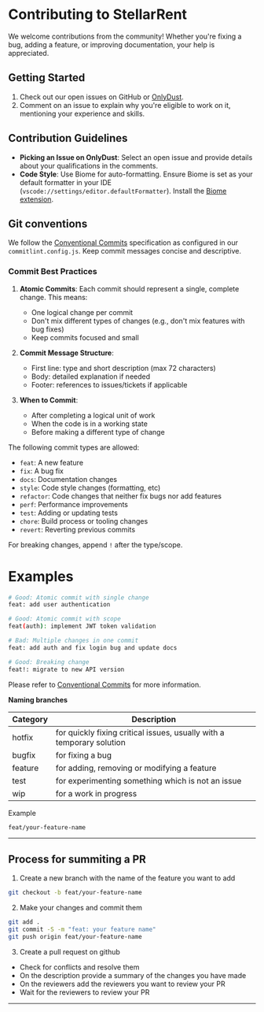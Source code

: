 # Contributing to StellarRent

We welcome contributions from the community! Whether you're fixing a bug, adding a feature, or improving documentation, your help is appreciated.

## Getting Started
1. Check out our open issues on GitHub or [OnlyDust](https://app.onlydust.com/projects/stellarrent).
2. Comment on an issue to explain why you're eligible to work on it, mentioning your experience and skills.

## Contribution Guidelines
- **Picking an Issue on OnlyDust**: Select an open issue and provide details about your qualifications in the comments.
- **Code Style**: Use Biome for auto-formatting. Ensure Biome is set as your default formatter in your IDE (`vscode://settings/editor.defaultFormatter`). Install the [Biome extension](https://marketplace.visualstudio.com/items?itemName=biomejs.biome).

## Git conventions

We follow the [Conventional Commits](https://www.conventionalcommits.org/) specification as configured in our `commitlint.config.js`. Keep commit messages concise and descriptive.

### Commit Best Practices

1. **Atomic Commits**: Each commit should represent a single, complete change. This means:
   - One logical change per commit
   - Don't mix different types of changes (e.g., don't mix features with bug fixes)
   - Keep commits focused and small

2. **Commit Message Structure**:
   - First line: type and short description (max 72 characters)
   - Body: detailed explanation if needed
   - Footer: references to issues/tickets if applicable

3. **When to Commit**:
   - After completing a logical unit of work
   - When the code is in a working state
   - Before making a different type of change

The following commit types are allowed:

- `feat`: A new feature
- `fix`: A bug fix
- `docs`: Documentation changes
- `style`: Code style changes (formatting, etc)
- `refactor`: Code changes that neither fix bugs nor add features
- `perf`: Performance improvements
- `test`: Adding or updating tests
- `chore`: Build process or tooling changes
- `revert`: Reverting previous commits

For breaking changes, append `!` after the type/scope.

# Examples

```bash
# Good: Atomic commit with single change
feat: add user authentication

# Good: Atomic commit with scope
feat(auth): implement JWT token validation

# Bad: Multiple changes in one commit
feat: add auth and fix login bug and update docs

# Good: Breaking change
feat!: migrate to new API version
```

Please refer to [Conventional Commits](https://www.conventionalcommits.org/en/v1.0.0/#summary) for more information.

**Naming branches**

| Category | Description                                                           |
| -------- | --------------------------------------------------------------------- |
| hotfix   | for quickly fixing critical issues, usually with a temporary solution |
| bugfix   | for fixing a bug                                                      |
| feature  | for adding, removing or modifying a feature                           |
| test     | for experimenting something which is not an issue                     |
| wip      | for a work in progress                                                |

Example

```bash
feat/your-feature-name
```

---

## Process for summiting a PR

1. Create a new branch with the name of the feature you want to add

```bash
git checkout -b feat/your-feature-name
```

2. Make your changes and commit them

```bash
git add .
git commit -S -m "feat: your feature name"
git push origin feat/your-feature-name
```

3. Create a pull request on github

- Check for conflicts and resolve them
- On the description provide a summary of the changes you have made
- On the reviewers add the reviewers you want to review your PR
- Wait for the reviewers to review your PR

---